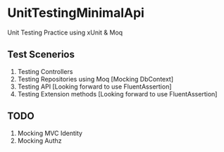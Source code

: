 # UnitTestingMinimalApi
Unit Testing Practice using xUnit & Moq

## Test Scenerios
1. Testing Controllers
2. Testing Repositories using Moq [Mocking DbContext]
3. Testing API [Looking forward to use FluentAssertion]
4. Testing Extension methods [Looking forward to use FluentAssertion]

## TODO
1. Mocking MVC Identity
2. Mocking Authz